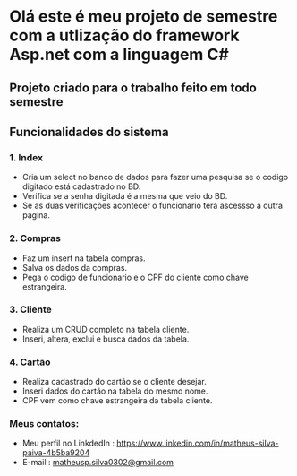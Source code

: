# Olá este é meu projeto de semestre com a utlização do framework Asp.net com a linguagem C#

## Projeto criado para o trabalho feito em todo semestre

## Funcionalidades do sistema

### 1. Index
- Cria um select no banco de dados para fazer uma pesquisa se o codigo digitado está cadastrado no BD.
- Verifica se a senha digitada é a mesma que veio do BD.
- Se as duas verificações acontecer o funcionario terá ascessso a outra pagina.

### 2. Compras
- Faz um insert na tabela compras.
- Salva os dados da compras.
- Pega o codigo de funcionario e o CPF do cliente como chave estrangeira.

### 3. Cliente
- Realiza um CRUD completo na tabela cliente. 
- Inseri, altera, exclui e busca dados da tabela.

### 4. Cartão
- Realiza cadastrado do cartão se o cliente desejar.
- Inseri dados do cartão na tabela do mesmo nome.
- CPF vem como chave estrangeira da tabela cliente.

### Meus contatos:

- Meu perfil no LinkdedIn : https://www.linkedin.com/in/matheus-silva-paiva-4b5ba9204 
- E-mail : matheusp.silva0302@gmail.com
